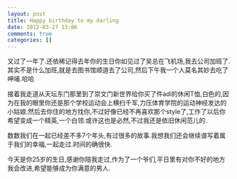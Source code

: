 ```yaml
---
layout: post
title: Happy birthday to my darling
date: 2012-03-27 13:06
comments: true
categories: []
---
```

又过了一年了.还依稀记得去年你的生日你如见过了吴总在飞机场,我去公司加班了.其实不是什么加班,就是去图书馆顺道去了公司,然后下午我一个人莫名其妙去吃了呷哺.哈哈

接着我走道从天坛东门那里到了崇文门新世界给你买了件adi的休闲T恤,白色的,因为在我的眼里你还是那个学校运动会上横扫千军,力压体育学院的运动神经发达的小姑娘.然后去你住的地方找你,不过好像已经不再喜欢那个style了,工作了以后你希望变成一个精英,一个白领.或许这也是必然,不过我还是依旧休闲范儿的.

数数我们在一起已经差不多7个年头,有过很多的故事.我想我们还会继续谱写着属于我们的幸福,一起走过.时间的确很快.

今天是你25岁的生日,感谢你陪我走过,作为了一个爷们,平日里有对你不好的地方我会改进,希望能够成为你满意的男人.
